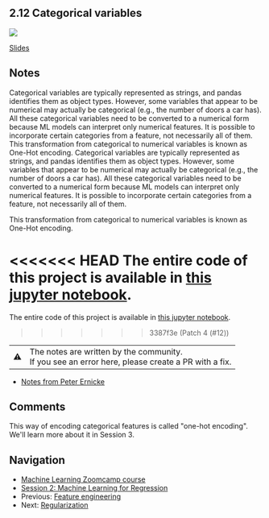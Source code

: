 
## 2.12 Categorical variables

<!-- markdownlint-disable MD033 -->
<!-- markdownlint-disable MD045 -->
<a href="https://www.youtube.com/watch?v=sGLAToAAMa4&list=PL3MmuxUbc_hIhxl5Ji8t4O6lPAOpHaCLR&index=23"><img src="images/thumbnail-2-12.jpg"></a>

[Slides](https://www.slideshare.net/AlexeyGrigorev/ml-zoomcamp-2-slides)


## Notes

Categorical variables are typically represented as strings, and pandas identifies them as object types. However, some variables that appear to be numerical may actually be categorical (e.g., the number of doors a car has). All these categorical variables need to be converted to a numerical form because ML
models can interpret only numerical features. It is possible to incorporate certain categories from a feature, not necessarily all of them. 
This transformation from categorical to numerical variables is known as One-Hot encoding. 
Categorical variables are typically represented as strings, and pandas identifies them as object types. However, some variables that appear to be numerical may actually be categorical (e.g., the number of doors a car has). All these categorical variables need to be converted to a numerical form because ML models can interpret only numerical features. It is possible to incorporate certain categories from a feature, not necessarily all of them.

This transformation from categorical to numerical variables is known as One-Hot encoding.

<<<<<<< HEAD
The entire code of this project is available in [this jupyter notebook](./notebook.ipynb).
=======
The entire code of this project is available in [this jupyter notebook](https://github.com/alexeygrigorev/mlbookcamp-code/blob/master/chapter-02-car-price/02-carprice.ipynb). 
>>>>>>> 3387f3e (Patch 4 (#12))

<table>
   <tr>
      <td>⚠️</td>
      <td>
         The notes are written by the community. <br>
         If you see an error here, please create a PR with a fix.
      </td>
   </tr>
</table>

* [Notes from Peter Ernicke](https://knowmledge.com/2023/09/23/ml-zoomcamp-2023-machine-learning-for-regression-part-10/)

## Comments

This way of encoding categorical features is called "one-hot encoding".
We'll learn more about it in Session 3.

## Navigation

* [Machine Learning Zoomcamp course](../)
* [Session 2: Machine Learning for Regression](./)
* Previous: [Feature engineering](11-feature-engineering.md)
* Next: [Regularization](13-regularization.md)
